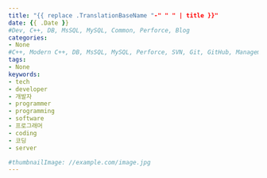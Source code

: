 ```yaml
---
title: "{{ replace .TranslationBaseName "-" " " | title }}"
date: {{ .Date }}
#Dev, C++, DB, MsSQL, MySQL, Common, Perforce, Blog
categories:
- None
#C++, Modern C++, DB, MsSQL, MySQL, Perforce, SVN, Git, GitHub, Management, Blog, Hugo
tags:
- None
keywords:
- tech
- developer
- 개발자
- programmer
- programming
- software
- 프로그래머
- coding
- 코딩
- server

#thumbnailImage: //example.com/image.jpg
---
```


<!--more-->
